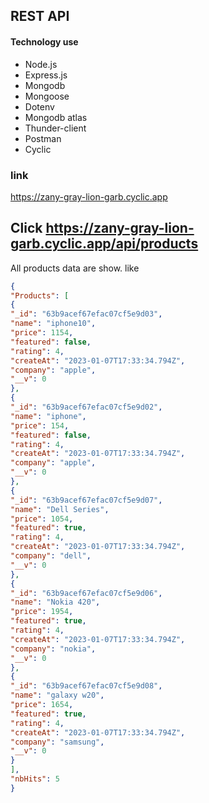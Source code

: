 ## REST API 

#### Technology use
- Node.js
- Express.js
- Mongodb
- Mongoose
- Dotenv
- Mongodb atlas
- Thunder-client
- Postman
- Cyclic

### link
https://zany-gray-lion-garb.cyclic.app

## Click https://zany-gray-lion-garb.cyclic.app/api/products
All products data are show.
like
```JSON
{
"Products": [
{
"_id": "63b9acef67efac07cf5e9d03",
"name": "iphone10",
"price": 1154,
"featured": false,
"rating": 4,
"createAt": "2023-01-07T17:33:34.794Z",
"company": "apple",
"__v": 0
},
{
"_id": "63b9acef67efac07cf5e9d02",
"name": "iphone",
"price": 154,
"featured": false,
"rating": 4,
"createAt": "2023-01-07T17:33:34.794Z",
"company": "apple",
"__v": 0
},
{
"_id": "63b9acef67efac07cf5e9d07",
"name": "Dell Series",
"price": 1054,
"featured": true,
"rating": 4,
"createAt": "2023-01-07T17:33:34.794Z",
"company": "dell",
"__v": 0
},
{
"_id": "63b9acef67efac07cf5e9d06",
"name": "Nokia 420",
"price": 1954,
"featured": true,
"rating": 4,
"createAt": "2023-01-07T17:33:34.794Z",
"company": "nokia",
"__v": 0
},
{
"_id": "63b9acef67efac07cf5e9d08",
"name": "galaxy w20",
"price": 1654,
"featured": true,
"rating": 4,
"createAt": "2023-01-07T17:33:34.794Z",
"company": "samsung",
"__v": 0
}
],
"nbHits": 5
}
```

